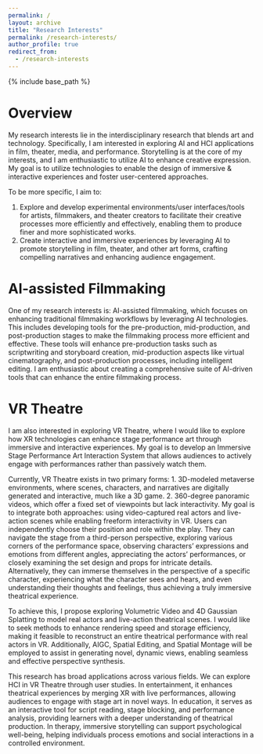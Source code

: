 ```yaml
---
permalink: /
layout: archive
title: "Research Interests"
permalink: /research-interests/
author_profile: true
redirect_from:
  - /research-interests
---
```


{% include base_path %}

Overview
======
My research interests lie in the interdisciplinary research that blends art and technology. Specifically, I am interested in exploring AI and HCI applications in film, theater, media, and performance. Storytelling is at the core of my interests, and I am enthusiastic to utilize AI to enhance creative expression. My goal is to utilize technologies to enable the design of immersive & interactive experiences and foster user-centered approaches.

To be more specific, I aim to:
1. Explore and develop experimental environments/user interfaces/tools for artists, filmmakers, and theater creators to facilitate their creative processes more efficiently and effectively, enabling them to produce finer and more sophisticated works.
2. Create interactive and immersive experiences by leveraging AI to promote storytelling in film, theater, and other art forms, crafting compelling narratives and enhancing audience engagement.

AI-assisted Filmmaking
======
One of my research interests is: AI-assisted filmmaking, which focuses on enhancing traditional filmmaking workflows by leveraging AI technologies. This includes developing tools for the pre-production, mid-production, and post-production stages to make the filmmaking process more efficient and effective. These tools will enhance pre-production tasks such as scriptwriting and storyboard creation, mid-production aspects like virtual cinematography, and post-production processes, including intelligent editing. I am enthusiastic about creating a comprehensive suite of AI-driven tools that can enhance the entire filmmaking process.

VR Theatre
======
I am also interested in exploring VR Theatre, where I would like to explore how XR technologies can enhance stage performance art through immersive and interactive experiences. My goal is to develop an Immersive Stage Performance Art Interaction System that allows audiences to actively engage with performances rather than passively watch them.

Currently, VR Theatre exists in two primary forms: 1. 3D-modeled metaverse environments, where scenes, characters, and narratives are digitally generated and interactive, much like a 3D game. 2. 360-degree panoramic videos, which offer a fixed set of viewpoints but lack interactivity. My goal is to integrate both approaches: using video-captured real actors and live-action scenes while enabling freeform interactivity in VR. Users can independently choose their position and role within the play. They can navigate the stage from a third-person perspective, exploring various corners of the performance space, observing characters’ expressions and emotions from different angles, appreciating the actors’ performances, or closely examining the set design and props for intricate details. Alternatively, they can immerse themselves in the perspective of a specific character, experiencing what the character sees and hears, and even understanding their thoughts and feelings, thus achieving a truly immersive theatrical experience.

To achieve this, I propose exploring Volumetric Video and 4D Gaussian Splatting to model real actors and live-action theatrical scenes. I would like to seek methods to enhance rendering speed and storage efficiency, making it feasible to reconstruct an entire theatrical performance with real actors in VR. Additionally, AIGC, Spatial Editing, and Spatial Montage will be employed to assist in generating novel, dynamic views, enabling seamless and effective perspective synthesis.

This research has broad applications across various fields. We can explore HCI in VR Theatre through user studies. In entertainment, it enhances theatrical experiences by merging XR with live performances, allowing audiences to engage with stage art in novel ways. In education, it serves as an interactive tool for script reading, stage blocking, and performance analysis, providing learners with a deeper understanding of theatrical production. In therapy, immersive storytelling can support psychological well-being, helping individuals process emotions and social interactions in a controlled environment.


